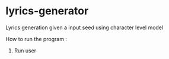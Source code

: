 # lyrics-generator
Lyrics generation given a input seed using character level model

How to run the program :
1. Run user
